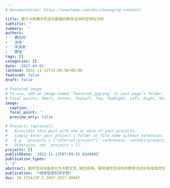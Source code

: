 ```yaml
---
# Documentation: https://wowchemy.com/docs/managing-content/

title: 基于大规模手机定位数据的群体活动时空特征分析
subtitle: ''
summary: ''
authors:
- ' 曹劲舟'
- ' 涂伟'
- ' 李清泉'
- ' 曹瑞'
tags: []
categories: []
date: '2017-04-01'
lastmod: 2022-11-13T15:09:56+08:00
featured: false
draft: false

# Featured image
# To use, add an image named `featured.jpg/png` to your page's folder.
# Focal points: Smart, Center, TopLeft, Top, TopRight, Left, Right, BottomLeft, Bottom, BottomRight.
image:
  caption: ''
  focal_point: ''
  preview_only: false

# Projects (optional).
#   Associate this post with one or more of your projects.
#   Simply enter your project's folder or file name without extension.
#   E.g. `projects = ["internal-project"]` references `content/project/deep-learning/index.md`.
#   Otherwise, set `projects = []`.
projects: []
publishDate: '2022-11-13T07:09:55.834980Z'
publication_types:
- '2'
abstract: 城市空间与居民行为不断交互,相互影响。探究城市空间中的群体活动分布及其时空变化能够帮助数据驱动的城市规划与城市治理。基于大数据的时空间群体活动研究是当前时空大数据研究的一个热点。本文以深圳市为例,基于约1000万手机用户在某一工作日的基站尺度的手机定位数据,识别用户停留位置和停留活动,重建活动语义信息,分析用户的停留点和停留活动的分布差异,研究群体活动的时空分布模式,探讨人群活动模式的多样分布特征。研究表明：停留位置和活动分布存在差异,每人每天平均的停留个数约为2.1个,而每人每天平均从事的活动约为3.4个;不同类型的活动在时间上存在波动;群体活动存在空间分异特征,整体上服从&ldquo;空间幂律&rdquo;。本研究揭示了城市空间中群体活动的多样性及其时空分布特征,对于城市居民活动研究、城市交通优化和城市规划具有重要的意义。
publication: '*地球信息科学学报*'
doi: 10.3724/SP.J.1047.2017.00467
---
```

